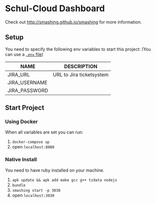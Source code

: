 # Schul-Cloud Dashboard

Check out http://smashing.github.io/smashing for more information.

## Setup

You need to specify the following env variables to start this project:
(You can use a [`.env` file](https://www.npmjs.com/package/dotenv))

NAME | DESCRIPTION
--- | ---
JIRA_URL | URL to Jira ticketsystem
JIRA_USERNAME |
JIRA_PASSWORD |

## Start Project

### Using Docker

When all variables are set you can run:

1. `docker-compose up`
1. open `localhost:8080`

### Native Install

You need to have ruby installed on your machine.

1. `apk update && apk add make gcc g++ tzdata nodejs`
1. `bundle`
1. `smashing start -p 3030`
1. open `localhost:3030`